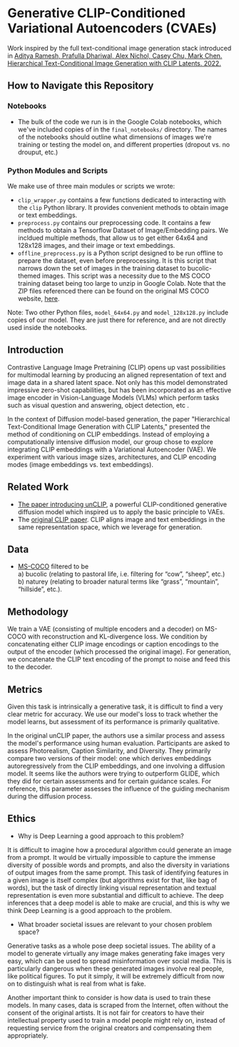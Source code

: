 # Generative CLIP-Conditioned Variational Autoencoders (CVAEs)
Work inspired by the full text-conditional image generation stack introduced in [Aditya Ramesh, Prafulla Dhariwal, Alex Nichol, Casey Chu, Mark Chen. Hierarchical Text-Conditional Image Generation with CLIP Latents. 2022.](https://arxiv.org/pdf/2204.06125.pdf)

## How to Navigate this Repository

### Notebooks
- The bulk of the code we run is in the Google Colab notebooks, which we've included copies of in the `final_notebooks/` directory. The names of the notebooks should outline what dimensions of images we're training or testing the model on, and different properties (dropout vs. no drouput, etc.)

### Python Modules and Scripts
We make use of three main modules or scripts we wrote:
- `clip_wrapper.py` contains a few functions dedicated to interacting with the `clip` Python library. It provides convenient methods to obtain image or text embeddings.
- `preprocess.py` contains our preprocessing code. It contains a few methods to obtain a Tensorflow Dataset of Image/Embedding pairs. We incldued multiple methods, that allow us to get either 64x64 and 128x128 images, and their image or text embeddings. 
- `offline_preprocess.py` is a Python script designed to be run offline to prepare the dataset, even before preprocessing. It is this script that narrows down the set of images in the training dataset to bucolic-themed images. This script was a necessity due to the MS COCO training dataset being too large to unzip in Google Colab. Note that the ZIP files referenced there can be found on the original MS COCO website, [here](https://cocodataset.org/#download).

Note: Two other Python files, `model_64x64.py` and `model_128x128.py` include copies of our model. They are just there for reference, and are not directly used inside the notebooks.

## Introduction
Contrastive Language Image Pretraining (CLIP)  opens up vast possibilities for multimodal learning by producing an aligned representation of text and image data in a shared latent space. Not only has this model demonstrated impressive zero-shot capabilities, but has been incorporated as an effective image encoder in Vision-Language Models (VLMs) which perform tasks such as visual question and answering, object detection, etc .  

In the context of Diffusion model-based generation, the paper "Hierarchical Text-Conditional Image Generation with CLIP Latents," presented the method of conditioning on CLIP embeddings. Instead of employing a computationally intensive diffusion model, our group chose to explore integrating CLIP embeddings with a Variational Autoencoder (VAE). We experiment with various image sizes, architectures, and CLIP encoding modes (image embeddings vs. text embeddings). 

## Related Work
- [The paper introducing unCLIP](https://arxiv.org/pdf/2204.06125.pdf), a powerful CLIP-conditioned generative diffusion model which inspired us to apply the basic principle to VAEs. 
- The [original CLIP paper](https://arxiv.org/pdf/2103.00020.pdf). CLIP aligns image and text embeddings in the same representation space, which we leverage for generation.

## Data
- [MS-COCO](https://cocodataset.org/#home)  filtered to be  <br/>
a) bucolic (relating to pastoral life, i.e. filtering for “cow”, “sheep”, etc.) <br/>
b) naturey (relating to broader natural terms like “grass”, “mountain”, “hillside”, etc.).

## Methodology
We train a VAE (consisting of multiple encoders and a decoder) on MS-COCO with reconstruction and KL-divergence loss. We condition by concatenating either CLIP image encodings or caption encodings to the output of the encoder (which processed the original image). For generation, we concatenate the CLIP text encoding of the prompt to noise and feed this to the decoder. 

## Metrics
Given this task is intrinsically a generative task, it is difficult to find a very clear metric for accuracy. We use our model's loss to track whether the model learns, but assessment of its performance is primarily qualitative.

In the original unCLIP paper, the authors use a similar process and assess the model's performance using human evaluation. Participants are asked to assess Photorealism, Caption Similarity, and Diversity. They primarily compare two versions of their model: one which derives embeddings autoregressively from the CLIP embeddings, and one involving a diffusion model. It seems like the authors were trying to outperform GLIDE, which they did for certain assessments and for certain guidance scales. For reference, this parameter assesses the influence of the guiding mechanism during the diffusion process.

## Ethics
- Why is Deep Learning a good approach to this problem?

It is difficult to imagine how a procedural algorithm could generate an image from a prompt. It would be virtually impossible to capture the immense diversity of possible words and prompts, and also the diversity in variations of output images from the same prompt. This task of identifying features in a given image is itself complex (but algorithms exist for that, like bag of words), but the task of directly linking visual representation and textual representation is even more substantial and difficult to achieve. The deep inferences that a deep model is able to make are crucial, and this is why we think Deep Learning is a good approach to the problem.

- What broader societal issues are relevant to your chosen problem space?

Generative tasks as a whole pose deep societal issues. The ability of a model to generate virtually any image makes generating fake images very easy, which can be used to spread misinformation over social media. This is particularly dangerous when these generated images involve real people, like political figures. To put it simply, it will be extremely difficult from now on to distinguish what is real from what is fake.

Another important think to consider is how data is used to train these models. In many cases, data is scraped from the Internet, often without the consent of the original artists. It is not fair for creators to have their intellectual property used to train a model people might rely on, instead of requesting service from the original creators and compensating them appropriately.
